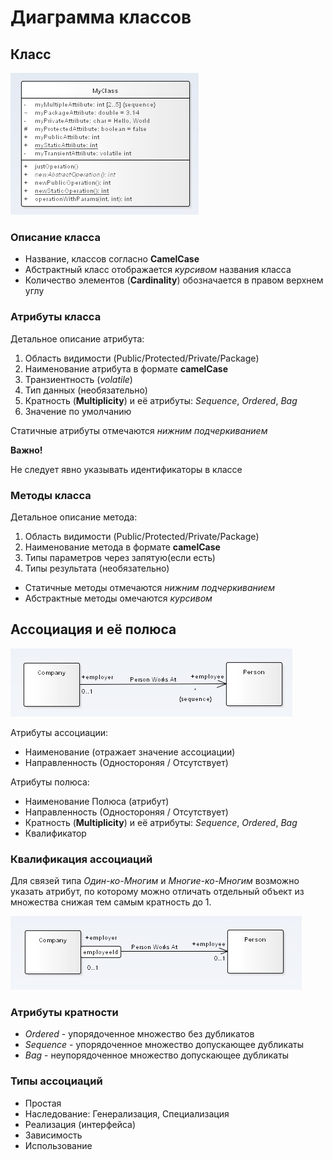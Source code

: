 # Диаграмма классов

## Класс

![alt text](./assets/uml2-class-sample.png "Пример того как выглядит класс")

### Описание класса

* Название, классов согласно **CamelCase**
* Абстрактный класс отображается *курсивом* названия класса
* Количество элементов (**Cardinality**) обозначается в правом верхнем углу

### Атрибуты класса

Детальное описание атрибута:

1. Область видимости (Public/Protected/Private/Package)
1. Наименование атрибута в формате **camelCase**
1. Транзиентность (*volatile*)
1. Тип данных (необязательно)
1. Кратность (**Multiplicity**)  и её атрибуты: *Sequence*, *Ordered*, *Bag*
1. Значение по умолчанию

Статичные атрибуты отмечаются _нижним подчеркиванием_

**Важно!**

Не следует явно указывать идентификаторы в классе


### Методы класса

Детальное описание метода:

1. Область видимости (Public/Protected/Private/Package)
1. Наименование метода в формате **camelCase**
1. Типы параметров через запятую(если есть)
1. Типы результата (необязательно)

* Статичные методы отмечаются _нижним подчеркиванием_
* Абстрактные методы омечаются *курсивом*


## Ассоциация и её полюса

![alt text](./assets/uml2-association-simple.png "Пример того как выглядит ассоциация")

Атрибуты ассоциации:
* Наименование (отражает значение ассоциации)
* Направленность (Одностороняя / Отсутствует)

Атрибуты полюса:
* Наименование Полюса (атрибут)
* Направленность (Одностороняя / Отсутствует)
* Кратность (**Multiplicity**) и её атрибуты: *Sequence*, *Ordered*, *Bag*
* Квалификатор

### Квалификация ассоциаций

Для связей типа *Один-ко-Многим* и *Многие-ко-Многим* возможно указать атрибут, 
по которому можно отличать отдельный объект из множества снижая тем самым 
кратность до 1.

![alt text](./assets/uml2-association-qualifier.png "Квалификатор")

### Атрибуты кратности

* *Ordered* - упорядоченное множество без дубликатов
* *Sequence* - упорядоченное множество допускающее дубликаты
* *Bag* - неупорядоченное множество допускающее дубликаты

### Типы ассоциаций

* Простая
* Наследование: Генерализация, Специализация
* Реализация (интерфейса)
* Зависимость
* Использование


